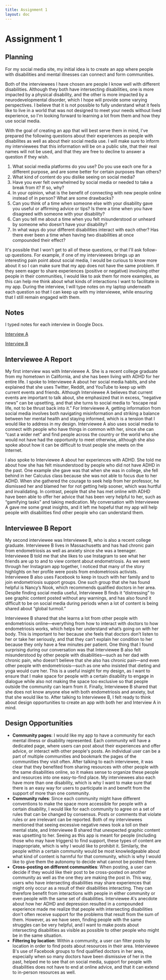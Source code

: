 ```yaml
---
title: Assignment 1
layout: doc
---
```


# Assignment 1

## Planning

For my social media site, my initial idea is to create an app where people with disabilities and mental illnesses can connect and form communities.

Both of the interviewees I have chosen are people I know well with different disabilities. Although they both have intersecting disabilities, one is more impacted by a physical disability, and the other is more impacted by a neurodevelopmental disorder, which I hope will provide some varying perspectives. I believe that it is not possible to fully understand what it feels like to live in a world that was not designed to meet your needs without lived experience, so I'm looking forward to learning a lot from them and how they use social media. 

With the goal of creating an app that will best serve them in mind, I've prepared the following questions about their experiences as people with disabilites as well as about their social media use. I will make sure to inform my interviewees that this information will be on a public site, that their real names will not be used, and that they are free to decline to answer a question if they wish.


1. What social media platforms do you use? Do you use each one for a different purpose, and are some better for certain purposes than others?
2. What kind of content do you dislike seeing on social media?
3. Have you ever felt overwhelmed by social media or needed to take a break from it? If so, why?
4. In your opinion, what is the benefit of connecting with new people online instead of in person? What are some drawbacks?
5. Can you think of a time when someone else with your disability gave you useful or affirming advice or tips? Is there a time when you have disagreed with someone with your disability?
6. Can you tell me about a time when you felt misunderstood or unheard by someone who doesn't have your disability?
7. In what ways do your different disabilities interact with each other? Has there ever been a time when having two disabilities at once compounded their effect?

It's possible that I won't get to all of these questions, or that I'll ask follow-up questions. For example, if one of my interviewees brings up an interesting pain point about social media, I would be curious to know more about it so I can make sure that my app does not have the same problem. If they seem eager to share experiences (positive or negative) involving other people in their communities, I would like to ask them for more examples, as this can help me think about what kinds of interactions I want to facilitate in my app. During the interview, I will type notes on my laptop underneath each question so that I can keep up with my interviewee, while ensuring that I still remain engaged with them.


## Notes
I typed notes for each interview in Google Docs.

[Interview A](https://docs.google.com/document/d/1uiJlqwvu0VjyZDwkh0wWHJyvgH7sJwaaS63_fIDEKCI/edit?usp=sharing)

[Interview B](https://docs.google.com/document/d/1NOWHPi8RCI_xkCgdqO6kf0Z_HCKXxZsfyq3uSGnD6Sg/edit?usp=sharing)

## Interviewee A Report
My first interview was with Interviewee A. She is a recent college graduate from my hometown in California, and she has been living with ADHD for her entire life. I spoke to Interviewee A about her social media habits, and she explained that she uses Twitter, Reddit, and YouTube to keep up with current events and friends. Although Interviewee A believes that current events are important to talk about, she emphasized that in excess, “negative news” can be upsetting, and that she turns to social media to “escape real life, not to be thrust back into it.” For Interviewee A, getting information from social media involves both navigating misinformation and striking a balance between her mental health and staying informed, which is a tension that I would like to address in my design. Interviewee A also uses social media to connect with people who have things in common with her, since she can “cast a wider net” and find people across the country or the world who she would not have had the opportunity to meet otherwise, although she also spoke about how it can be difficult to trust people she meets on the Internet.

I also spoke to Interviewee A about her experiences with ADHD. She told me about how she has felt misunderstood by people who did not have ADHD in the past. One example she gave was that when she was in college, she fell behind in her Calculus class because she was not able to focus due to her ADHD. When she gathered the courage to seek help from her professor, he dismissed her and blamed her for not getting help sooner, which was hurtful and invalidating. In contrast, people that she has met online with ADHD have been able to offer her advice that has been very helpful to her, such as “gamifying tasks” and taking medication. My conversation with Interviewee A gave me some great insights, and it left me hopeful that my app will help people with disabilities find other people who can understand them.


## Interviewee B Report
My second interviewee was Interviewee B, who is also a recent college graduate. Interviewee B lives in Massachusetts and has had chronic pain from endometriosis as well as anxiety since she was a teenager. Interviewee B told me that she likes to use Instagram to see what her friends are up to and to view content about endometriosis. As we went through her Instagram app together, I noticed that many of the story highlights on her profile were posts from endometriosis activists. Interviewee B also uses Facebook to keep in touch with her family and to join endometriosis support groups. One such group that she has found helpful is Nancy’s Nook, which recommends qualified doctors in her area. Despite finding social media useful, Interviewee B finds it “distressing” to see graphic content posted without any warnings, and has also found it difficult to be on social media during periods when a lot of content is being shared about “global turmoil.”

Interviewee B shared that she learns a lot from other people with endometriosis online—everything from how to interact with doctors to how endometriosis works, which helps her understand what’s going on with her body. This is important to her because she feels that doctors don’t listen to her or take her seriously, and that they can’t explain her condition to her because they only have a few minutes per patient. One thing that I found surprising during our conversation was that Interviewee B also felt misunderstood by other people with disabilities—such as her dad with chronic pain, who doesn’t believe that she also has chronic pain—and even other people with endometriosis—such as one who insisted that dieting and yoga would cure her. This is a useful insight for my design, as I want to ensure that I make space for people with a certain disability to engage in dialogue while also not making the space too exclusive so that people outside the community can learn from it. Finally, Interviewee B shared that she does not know anyone else with both endometriosis and anxiety, but that she would like to. After talking to Interviewee B, I felt ready to think about design opportunities to create an app with both her and Interview A in mind.


## Design Opportunities 
- **Community pages**: I would like my app to have a community for each mental illness or disability represented. Each community will have a dedicated page, where users can post about their experiences and offer advice, or interact with other people's posts. An individual user can be a part of multiple communities and bookmark the pages of the communities they visit often. After talking to each interviewee, it was clear that they benefited from sharing resources with other people with the same disabilities online, so it makes sense to organize these people and resources into one easy-to-find place. My interviewees also each have more than one disability, which is why I want to make sure that there is an easy way for users to participate in and benefit from the support of more than one community.  
- **Community rules**: Since each community might have different conventions to make the space more accessible for people with a certain disability, I would like for each community to agree on a set of rules that can be changed by consensus. Posts or comments that violate rules or are irrelevant can be reported. Both of my interviewees mentioned that seeing excessive negative news took a toll on their mental state, and Interviewee B shared that unexpected graphic content was upsetting to her. Seeing as this app is meant for people (including those who may have triggers) to find support, these types of content are inappropriate, which is why I would like to prohibit it. Similarly, the people within a certain community would be most knowledgeable about what kind of content is harmful for that community, which is why I would like to give them the autonomy to decide what cannot be posted there.
- **Cross-posting on different communities**: When posting, a user can decide if they would like their post to be cross-posted on another community as well as the one they are making the post in. This way, users who have intersecting disabilities may share experiences that might only occur as a result of their disabilities interacting. They can therefore benefit from interactions with people in either community or even people with the same set of disabilities. Interviewee A's anecdote about how her ADHD and depression resulted in a compounded experience made me realize that people with intersecting disabilities don't often receive support for the problems that result from the sum of them. However, as we have seen, finding people with the same struggles can be very helpful, and I want to make posts about intersecting disabilities as visible as possible to other people who might be in the same situation.
- **Filtering by location**: Within a community, a user can filter posts by location in order to find posts about resources in their area. Interviewee B's use of Facebook groups to find qualified doctors in her area, especially when so many doctors have been dismissive of her in the past, helped me to see that on social media, support for people with disabilities does not have to end at online advice, and that it can extend to in-person resources as well.
